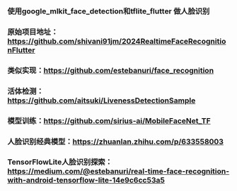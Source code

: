 ### 使用google_mlkit_face_detection和tflite_flutter 做人脸识别
### 原始项目地址：https://github.com/shivani91jm/2024RealtimeFaceRecognitionFlutter

### 类似实现：https://github.com/estebanuri/face_recognition

### 活体检测：https://github.com/aitsuki/LivenessDetectionSample

### 模型训练：https://github.com/sirius-ai/MobileFaceNet_TF

### 人脸识别经典模型：https://zhuanlan.zhihu.com/p/633558003

### TensorFlowLite人脸识别探索：https://medium.com/@estebanuri/real-time-face-recognition-with-android-tensorflow-lite-14e9c6cc53a5
